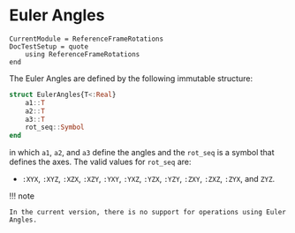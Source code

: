 Euler Angles
============

```@meta
CurrentModule = ReferenceFrameRotations
DocTestSetup = quote
    using ReferenceFrameRotations
end
```

The Euler Angles are defined by the following immutable structure:

```julia
struct EulerAngles{T<:Real}
    a1::T
    a2::T
    a3::T
    rot_seq::Symbol
end
```

in which `a1`, `a2`, and `a3` define the angles and the `rot_seq` is a symbol
that defines the axes. The valid values for `rot_seq` are:

* `:XYX`, `:XYZ`, `:XZX`, `:XZY`, `:YXY`, `:YXZ`, `:YZX`, `:YZY`, `:ZXY`,
  `:ZXZ`, `:ZYX`, and `ZYZ`.

!!! note

    In the current version, there is no support for operations using Euler
    Angles.
